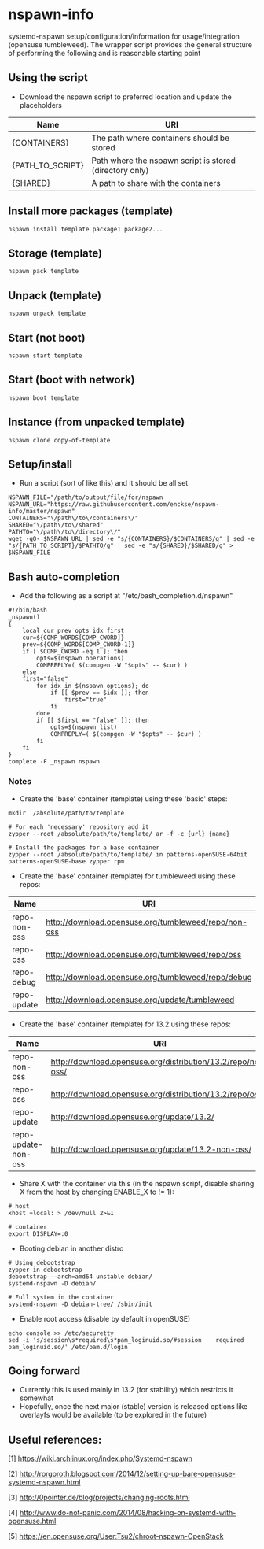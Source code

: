 # nspawn-info
systemd-nspawn setup/configuration/information for usage/integration (opensuse tumbleweed). The wrapper 
script provides the general structure of performing the following and is reasonable starting point

## Using the script
* Download the nspawn script to preferred location and update the placeholders

| Name             | URI                                                     |
|------------------|---------------------------------------------------------|
| {CONTAINERS}     | The path where containers should be stored              |
| {PATH_TO_SCRIPT} | Path where the nspawn script is stored (directory only) |
| {SHARED}         | A path to share with the containers                     |

## Install more packages (template)
```text
nspawn install template package1 package2...
```

## Storage (template)
```text
nspawn pack template
```

## Unpack (template)
```text
nspawn unpack template
```

## Start (not boot)
```text'
nspawn start template
```

## Start (boot with network)
```text
nspawn boot template
```

## Instance (from unpacked template)
```text
nspawn clone copy-of-template
```

## Setup/install
* Run a script (sort of like this) and it should be all set
```text
NSPAWN_FILE="/path/to/output/file/for/nspawn
NSPAWN_URL="https://raw.githubusercontent.com/enckse/nspawn-info/master/nspawn"
CONTAINERS="\/path\/to\/containers\/"
SHARED="\/path\/to\/shared"
PATHTO="\/path\/to\/directory\/"
wget -qO- $NSPAWN_URL | sed -e "s/{CONTAINERS}/$CONTAINERS/g" | sed -e "s/{PATH_TO_SCRIPT}/$PATHTO/g" | sed -e "s/{SHARED}/$SHARED/g" > $NSPAWN_FILE
```

## Bash auto-completion
* Add the following as a script at "/etc/bash_completion.d/nspawn"
```text
#!/bin/bash
_nspawn()
{
    local cur prev opts idx first
    cur=${COMP_WORDS[COMP_CWORD]}
    prev=${COMP_WORDS[COMP_CWORD-1]}
    if [ $COMP_CWORD -eq 1 ]; then
        opts=$(nspawn operations)
        COMPREPLY=( $(compgen -W "$opts" -- $cur) )
    else
    first="false"
        for idx in $(nspawn options); do
            if [[ $prev == $idx ]]; then
                first="true"
            fi
        done
        if [[ $first == "false" ]]; then
            opts=$(nspawn list) 
            COMPREPLY=( $(compgen -W "$opts" -- $cur) )
        fi
    fi
}
complete -F _nspawn nspawn
```


### Notes
* Create the 'base' container (template) using these 'basic' steps:
```text
mkdir  /absolute/path/to/template

# For each 'necessary' repository add it
zypper --root /absolute/path/to/template/ ar -f -c {url} {name}

# Install the packages for a base container
zypper --root /absolute/path/to/template/ in patterns-openSUSE-64bit patterns-openSUSE-base zypper rpm
```

* Create the 'base' container (template) for tumbleweed using these repos:

| Name         | URI                                                    |
|--------------|--------------------------------------------------------|
| repo-non-oss | http://download.opensuse.org/tumbleweed/repo/non-oss   |
| repo-oss     | http://download.opensuse.org/tumbleweed/repo/oss       |
| repo-debug   | http://download.opensuse.org/tumbleweed/repo/debug     |
| repo-update  | http://download.opensuse.org/update/tumbleweed         |


* Create the 'base' container (template) for 13.2 using these repos:

| Name                | URI                                                           |
|---------------------|---------------------------------------------------------------|
| repo-non-oss        | http://download.opensuse.org/distribution/13.2/repo/non-oss/  |
| repo-oss            | http://download.opensuse.org/distribution/13.2/repo/oss/      |
| repo-update         | http://download.opensuse.org/update/13.2/                     |
| repo-update-non-oss | http://download.opensuse.org/update/13.2-non-oss/             |

* Share X with the container via this (in the nspawn script, disable sharing X from the host by changing ENABLE_X to != 1):
```text
# host
xhost +local: > /dev/null 2>&1

# container
export DISPLAY=:0
```
* Booting debian in another distro
```text
# Using debootstrap
zypper in debootstrap
debootstrap --arch=amd64 unstable debian/
systemd-nspawn -D debian/

# Full system in the container
systemd-nspawn -D debian-tree/ /sbin/init
```

* Enable root access (disable by default in openSUSE)
```text
echo console >> /etc/securetty
sed -i 's/session\s*required\s*pam_loginuid.so/#session    required     pam_loginuid.so/' /etc/pam.d/login
```

## Going forward
* Currently this is used mainly in 13.2 (for stability) which restricts it somewhat
* Hopefully, once the next major (stable) version is released options like overlayfs would be available (to be explored in the future)

## Useful references:
[1] https://wiki.archlinux.org/index.php/Systemd-nspawn

[2] http://rorgoroth.blogspot.com/2014/12/setting-up-bare-opensuse-systemd-nspawn.html

[3] http://0pointer.de/blog/projects/changing-roots.html

[4] http://www.do-not-panic.com/2014/08/hacking-on-systemd-with-opensuse.html

[5] https://en.opensuse.org/User:Tsu2/chroot-nspawn-OpenStack
